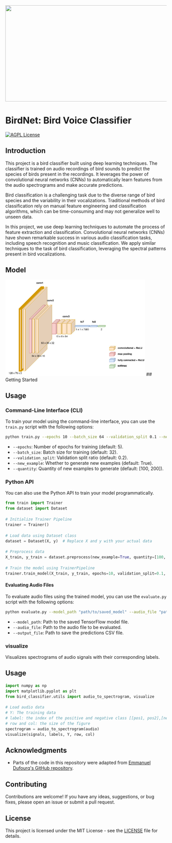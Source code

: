 <img src="https://happymag.tv/wp-content/uploads/2020/04/Webp.net-resizeimage-9-2.jpg" height=300px; width=800px>

# BirdNet: Bird Voice Classifier

[![AGPL License](https://img.shields.io/badge/license-AGPL-blue.svg)](http://www.gnu.org/licenses/agpl-3.0)

## Introduction

This project is a bird classifier built using deep learning techniques. The classifier is trained on audio recordings of bird sounds to predict the species of birds present in the recordings. It leverages the power of convolutional neural networks (CNNs) to automatically learn features from the audio spectrograms and make accurate predictions.

Bird classification is a challenging task due to the diverse range of bird species and the variability in their vocalizations. Traditional methods of bird classification rely on manual feature engineering and classification algorithms, which can be time-consuming and may not generalize well to unseen data.

In this project, we use deep learning techniques to automate the process of feature extraction and classification. Convolutional neural networks (CNNs) have shown remarkable success in various audio classification tasks, including speech recognition and music classification. We apply similar techniques to the task of bird classification, leveraging the spectral patterns present in bird vocalizations.


## Model
<img src="vgg16_xml.jpg" height=300px>
## Getting Started

## Usage

### Command-Line Interface (CLI)

To train your model using the command-line interface, you can use the `train.py` script with the following options:

```bash
python train.py --epochs 10 --batch_size 64 --validation_split 0.1 --new_example True --quantity 100 200
```

- `--epochs`: Number of epochs for training (default: 5).
- `--batch_size`: Batch size for training (default: 32).
- `--validation_split`: Validation split ratio (default: 0.2).
- `--new_example`: Whether to generate new examples (default: True).
- `--quantity`: Quantity of new examples to generate (default: [100, 200]).

### Python API

You can also use the Python API to train your model programmatically. 

```python
from train import Trainer
from dataset import Dataset

# Initialize Trainer Pipeline
trainer = Trainer()

# Load data using Dataset class
dataset = Dataset(X, y)  # Replace X and y with your actual data

# Preprocess data
X_train, y_train = dataset.preprocess(new_example=True, quantity=[100, 200])

# Train the model using TrainerPipeline
trainer.train_model(X_train, y_train, epochs=10, validation_split=0.1, batch_size=64)
```

#### Evaluating Audio Files

To evaluate audio files using the trained model, you can use the `evaluate.py` script with the following options:

```bash
python evaluate.py --model_path "path/to/saved_model" --audio_file "path/to/audio_file.wav" --output_file "predictions.csv"
```

- `--model_path`: Path to the saved TensorFlow model file.
- `--audio_file`: Path to the audio file to be evaluated.
- `--output_file`: Path to save the predictions CSV file.

### visualize

Visualizes spectrograms of audio signals with their corresponding labels.

## Usage

```python
import numpy as np
import matplotlib.pyplot as plt
from bird_classifier.utils import audio_to_spectrogram, visualize

# Load audio data
# Y: The training data
# label: the index of the positive and negative class [[pos1, pos2],[neg1, neg2]]
# row and col: the size of the figure
spectrogram = audio_to_spectrogram(audio)
visualize(signals, labels, Y, row, col)
```


## Acknowledgments

- Parts of the code in this repository were adapted from [Emmanuel Dufourq's GitHub repository](https://github.com/emmanueldufourq).

## Contributing

Contributions are welcome! If you have any ideas, suggestions, or bug fixes, please open an issue or submit a pull request.

## License

This project is licensed under the MIT License - see the [LICENSE](LICENSE) file for details.


